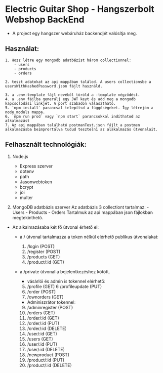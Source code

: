 # Electric Guitar Shop - Hangszerbolt Webshop BackEnd 

- A project egy hangszer webáruház backendjét valósítja meg.

## Használat:

    1. Hozz létre egy mongodb adatbázist három collectionnel:
        - users
        - products 
        - orders

    2. teszt adatokat az api mappában találod. A users collectionsbe a usersWithHashedPassword.json fájlt használd.

    3. a .env-template fájl nevéből töröld a -template végződést.
    4. a .env fájlba generálj egy JWT keyt és add meg a mongodb kapcsolódási linkjét. A port szabadon választható.
    5. `npm install` parancsal telepítsd a függőségeket. Így létrejön a node_moduls mappa.
    6. `npm run prod` vagy `npm start` parancsokkal indíthatod az alkalmazást 
    7. Az api mappában található postmanTest.json fájlt a postmen alkalmazásba beimprortálva tudud tesztelni az alakalmazás útvonalait. 


## Felhasznált technológiák:
1. Node.js 
    - Express szerver 
    - dotenv 
    - path
    - Jasonwebtoken
    - bcrypt
    - joi 
    - multer


2. MongoDB adatbázis szerver
    Az adatbázis 3 collectiont tartalmaz:
        - Users
        - Products
        - Orders 
    Tartalmuk az api mappában json fájlokban megtekinthető. 


- Az alkalmazásaba két fő útvonal érhető el:

     - a / útvonal tartalmazza a token nélkül elérhető publikus útvonalakat:

        1. /login                   (POST)             
        2. /register                (POST)
        3. /products                (GET)
        4. /product/:id             (GET)

    - a /private útvonal a bejelentkezéshez kötött. 
        - vásárlói és admin is tokennel elérhető:

        5. /profile                 (GET)
        6 /profileupdate            (PUT)
        7. /order                   (POST)
        8. /ownorders               (GET)
  

        - Adminiszrátor tokennel:
         
        9. /adminregister           (POST)
        10. /orders                 (GET)
        11. /order/:id              (GET)
        12. /order/:id              (PUT)
        13. /order/:id              (DELETE)
        14. /user/:id               (GET)
        15. /users                  (GET)
        16. /user/:id               (PUT)
        17. /user/:id               (DELETE)
        18. /newproduct             (POST)
        19. /product/:id            (PUT)
        20. /product/:id            (DELETE)



